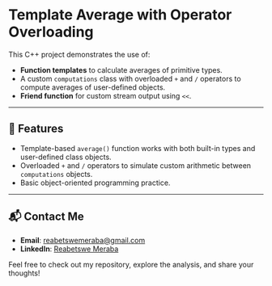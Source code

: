 # Template Average with Operator Overloading

This C++ project demonstrates the use of:
- **Function templates** to calculate averages of primitive types.
- A custom `computations` class with overloaded `+` and `/` operators to compute averages of user-defined objects.
- **Friend function** for custom stream output using `<<`.

---

## 📌 Features

- Template-based `average()` function works with both built-in types and user-defined class objects.
- Overloaded `+` and `/` operators to simulate custom arithmetic between `computations` objects.
- Basic object-oriented programming practice.

---
## 📬 Contact Me

- **Email**: [reabetswemeraba@gmail.com](mailto:reabetswemeraba@gmail.com)  
- **LinkedIn**: [Reabetswe Meraba](https://www.linkedin.com/in/reabetswe-meraba-155958228?utm_source=share&utm_campaign=share_via&utm_content=profile&utm_medium=android_app)  

Feel free to check out my repository, explore the analysis, and share your thoughts!



